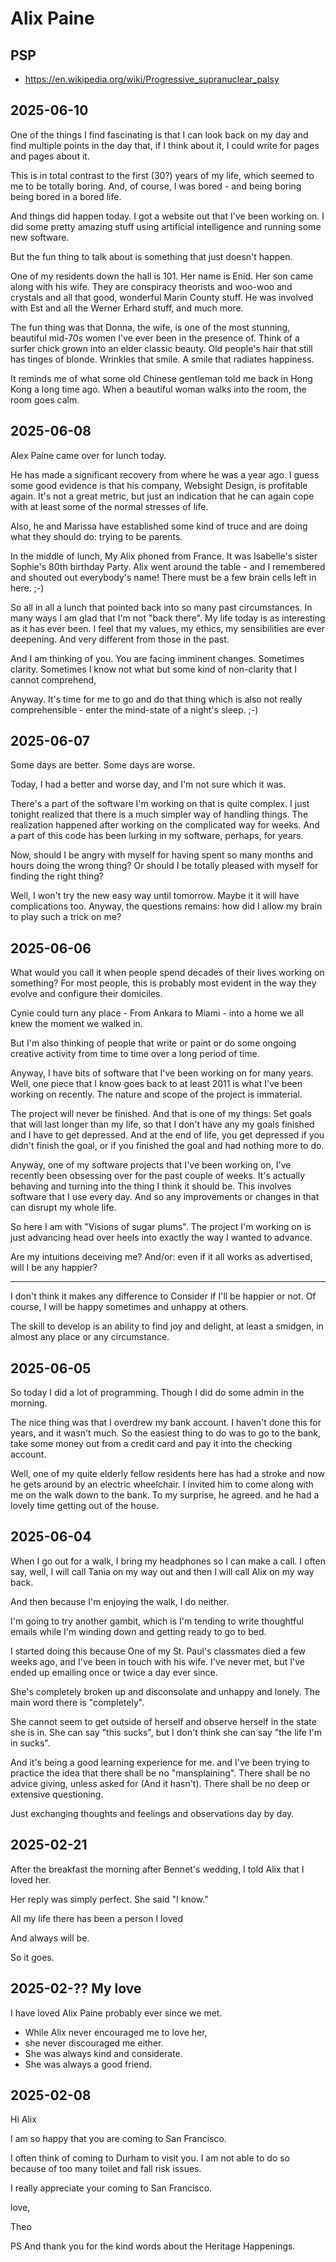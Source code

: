 # Alix Paine

## PSP

* https://en.wikipedia.org/wiki/Progressive_supranuclear_palsy

## 2025-06-10

One of the things I find fascinating is that I can look back on my day and find multiple points in the day that, if I think about it, I could write for pages and pages about it. 

This is in total contrast to the first (30?) years of my life, which seemed to me to be totally boring. And, of course, I was bored - and being boring being bored in a bored life. 

And things did happen today. I got a website out that I've been working on. I did some pretty amazing stuff using artificial intelligence and running some new software. 

But the fun thing to talk about is something that just doesn't happen. 

One of my residents down the hall is 101. Her name is Enid. Her son came along with his wife. They are conspiracy theorists and woo-woo and crystals and all that good, wonderful Marin County stuff. He was involved with Est and all the Werner Erhard stuff, and much more. 

The fun thing was that Donna, the wife, is one of the most stunning, beautiful mid-70s women I've ever been in the presence of. Think of a surfer chick grown into an elder classic beauty. Old people's hair that still has tinges of blonde. Wrinkles that smile. A smile that radiates happiness. 

It reminds me of what some old Chinese gentleman told me back in Hong Kong a long time ago. When a beautiful woman walks into the room, the room goes calm. 



## 2025-06-08

Alex Paine came over for lunch today. 

He has made a significant recovery from where he was a year ago. I guess some good evidence is that his company, Websight Design, is profitable again. It's not a great metric, but just an indication that he can again cope with at least some of the normal stresses of life. 

Also, he and Marissa have established some kind of truce and are doing what they should do: trying to be parents.

In the middle of lunch, My Alix phoned from France. It was Isabelle's sister Sophie's 80th birthday Party. Alix went around the table - and I remembered and shouted out everybody's name! There must be a few brain cells left in here. ;-)

So all in all a lunch that pointed back into so many past circumstances. In many ways I am glad that I'm not "back there". My life today is as interesting as it has ever been. I feel that my values, my ethics, my sensibilities are ever deepening. And very different from those in the past.

And I am thinking of you. You are facing imminent changes. Sometimes clarity. Sometimes I know not what but some kind of non-clarity that I cannot comprehend,

Anyway. It's time for me to go and do that thing which is also not really comprehensible - enter the mind-state of a night's sleep. ;-)


## 2025-06-07

Some days are better. Some days are worse.

Today, I had a better and worse day, and I'm not sure which it was. 

There's a part of the software I'm working on that is quite complex. I just tonight realized that there is a much simpler way of handling things. The realization happened after working on the complicated way for weeks. And a part of this code has been lurking in my software, perhaps, for years. 

Now, should I be angry with myself for having spent so many months and hours doing the wrong thing? Or should I be totally pleased with myself for finding the right thing? 

Well, I won't try the new easy way until tomorrow. Maybe it it will have complications too. Anyway, the questions remains: how did I allow my brain to play such a trick on me?


## 2025-06-06


What would you call it when people spend decades of their lives working on something? For most people, this is probably most evident in the way they evolve and configure their domiciles.

Cynie could turn any place - From Ankara to Miami - into a home we all knew the moment we walked in.

But I'm also thinking of people that write or paint or do some ongoing creative activity from time to time over a long period of time.

Anyway, I have bits of software that I've been working on for many years. Well, one piece that I know goes back to at least 2011 is what I've been working on recently. The nature and scope of the project is immaterial. 

The project will never be finished. And that is one of my things: Set goals that will last longer than my life, so that I don't have any my goals finished and I have to get depressed. And at the end of life, you get depressed if you didn't finish the goal, or if you finished the goal and had nothing more to do. 

Anyway, one of my software projects that I've been working on, I've recently been obsessing over for the past couple of weeks. It's actually behaving and turning into the thing I think it should be. This involves software that I use every day. And so any improvements or changes in that can disrupt my whole life. 

So here I am with "Visions of sugar plums". The project I'm working on is just advancing head over heels into exactly the way I wanted to advance. 

Are my intuitions deceiving me? And/or: even if it all works as advertised, will I be any happier?

***

<a few minutes later>

I don't think it makes any difference to Consider if I'll be happier or not. Of course, I will be happy sometimes and unhappy at others. 

The skill to develop is an ability to find joy and delight, at least a smidgen, in almost any place or any circumstance. 


## 2025-06-05

So today I did a lot of programming. Though I did do some admin in the morning.

The nice thing was that I overdrew my bank account. I haven't done this for years, and it wasn't much. So the easiest thing to do was to go to the bank, take some money out from a credit card and pay it into the checking account.

Well, one of my quite elderly fellow residents here has had a stroke and now he gets around by an electric wheelchair. I invited him to come along with me on the walk down to the bank. To my surprise, he agreed. and he had a lovely time getting out of the house.

## 2025-06-04

When I go out for a walk, I bring my headphones so I can make a call. I often say, well, I will call Tania on my way out and then I will call Alix on my way back. 

And then because I'm enjoying the walk, I do neither. 

I'm going to try another gambit, which is I'm tending to write thoughtful emails while I'm winding down and getting ready to go to bed. 

I started doing this because One of my St. Paul's classmates died a few weeks ago, and I've been in touch with his wife. I've never met, but I've ended up emailing once or twice a day ever since. 

She's completely broken up and disconsolate and unhappy and lonely. The main word there is "completely".  

She cannot seem to get outside of herself and observe herself in the state she is in. She can say "this sucks", but I don't think she can say "the life I'm in sucks". 

And it's being a good learning experience for me. and I've been trying to practice the idea that there shall be no "mansplaining". There shall be no advice giving, unless asked for (And it hasn't). There shall be no deep or extensive questioning. 

Just exchanging thoughts and feelings and observations day by day. 







## 2025-02-21

After the breakfast the morning after Bennet's wedding, I told Alix that I loved her.

Her reply was simply perfect. She said "I know."

All my life there has been a person I loved

And always will be.

So it goes.


## 2025-02-??  My love

I have loved Alix Paine probably ever since we met.

* While Alix never encouraged me to love her, 
* she never discouraged me either. 
* She was always kind and considerate. 
* She was always a good friend.


## 2025-02-08

Hi Alix

I am so happy that you are coming to San Francisco.

I often think of coming to Durham to visit you. I am not able to do so because of too many toilet and fall risk issues.

I really appreciate your coming to San Francisco.

love,

Theo

PS And thank you for the kind words about the Heritage Happenings.